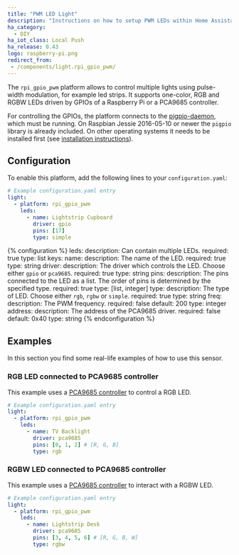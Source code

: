 ```yaml
---
title: "PWM LED Light"
description: "Instructions on how to setup PWM LEDs within Home Assistant."
ha_category:
  - DIY
ha_iot_class: Local Push
ha_release: 0.43
logo: raspberry-pi.png
redirect_from:
 - /components/light.rpi_gpio_pwm/
---
```


The `rpi_gpio_pwm` platform allows to control multiple lights using pulse-width modulation, for example led strips. It supports one-color, RGB and RGBW LEDs driven by GPIOs of a Raspberry Pi or a PCA9685 controller.

For controlling the GPIOs, the platform connects to the [pigpio-daemon](http://abyz.me.uk/rpi/pigpio/pigpiod.html), which must be running. On Raspbian Jessie 2016-05-10 or newer the `pigpio` library is already included. On other operating systems it needs to be installed first (see [installation instructions](https://github.com/soldag/python-pwmled#installation)).

## Configuration

To enable this platform, add the following lines to your `configuration.yaml`:

```yaml
# Example configuration.yaml entry
light:
  - platform: rpi_gpio_pwm
    leds:
      - name: Lightstrip Cupboard
        driver: gpio
        pins: [17]
        type: simple
```

{% configuration %}
leds:
  description: Can contain multiple LEDs.
  required: true
  type: list
  keys:
    name:
      description: The name of the LED.
      required: true
      type: string
    driver:
      description: The driver which controls the LED. Choose either `gpio` or `pca9685`.
      required: true
      type: string
    pins:
      description: The pins connected to the LED as a list. The order of pins is determined by the specified type.
      required: true
      type: [list, integer]
    type:
      description: The type of LED. Choose either `rgb`, `rgbw` or `simple`.
      required: true
      type: string
    freq:
      description: The PWM frequency.
      required: false
      default: 200
      type: integer
    address:
      description: The address of the PCA9685 driver.
      required: false
      default: 0x40
      type: string
{% endconfiguration %}

## Examples

In this section you find some real-life examples of how to use this sensor.

### RGB LED connected to PCA9685 controller

This example uses a [PCA9685 controller](http://www.nxp.com/products/interfaces/ic-bus-portfolio/ic-led-display-control/16-channel-12-bit-pwm-fm-plus-ic-bus-led-controller:PCA9685) to control a RGB LED.

```yaml
# Example configuration.yaml entry
light:
  - platform: rpi_gpio_pwm
    leds:
      - name: TV Backlight
        driver: pca9685
        pins: [0, 1, 2] # [R, G, B]
        type: rgb
```

### RGBW LED connected to PCA9685 controller

This example uses a [PCA9685 controller](http://www.nxp.com/products/interfaces/ic-bus-portfolio/ic-led-display-control/16-channel-12-bit-pwm-fm-plus-ic-bus-led-controller:PCA9685) to interact with a RGBW LED.

```yaml
# Example configuration.yaml entry
light:
  - platform: rpi_gpio_pwm
    leds:
      - name: Lightstrip Desk
        driver: pca9685
        pins: [3, 4, 5, 6] # [R, G, B, W]
        type: rgbw
```
